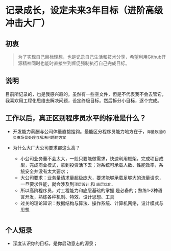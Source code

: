 # 记录成长，设定未来3年目标（进阶高级冲击大厂）

## 初衷
> 为了实现自己目标理想，也是记录自己生活和技术分享，希望利用Github开源精神同时也能时直接坐到督促强制执行自己完成目标。

## 说明
目前所记录的，也是我感兴趣的。虽然有一些空文件，但是不代表我不会去管它，我喜欢用工程化思维去解决问题，设定终极目标。然后拆分小目标，逐个完成。

## 工作以后，真正区别程序员水平的标准是什么？
* 开发能力薪酬与公司体量直接挂钩。最能区分程序员能力地方在于，``海量数据的负责场景处理与解决问题的方案``

* 为什么大厂大公司要求都这么高？
  * 小公司业务量不会太大，一般只要能做需求，快速利用框架，完成项目成型，完成商业模式，拿到投资活下去；对系统可承载人数、性能效率，系统安全并没有太大要求；
  * 大公司要求：业务量请求量超级庞大，要求能够承载足够大的流量请求，一旦要求性能，就会涉及到``顶层设计`` 和 ``底层优化``.
  * 所以高阶程序员，对工程能力和底层基础的掌握 是必备的；熟练1-2种语言开发，熟练各种机制、特效、设计思想、工具
  * 过关的理论知识：数据结构与算法、操作系统、计算机网络，设计模式与思想

#

## 个人短录
* 深度认识你的目标，是你启动意志的源泉；


